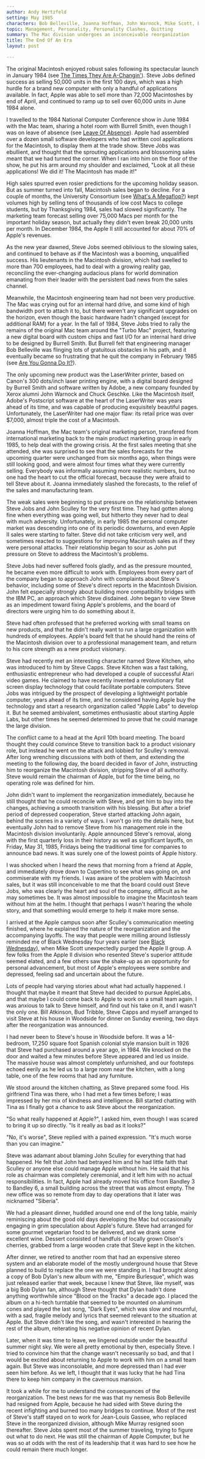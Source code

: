 ```yaml
---
author: Andy Hertzfeld
setting: May 1985
characters: Bob Belleville, Joanna Hoffman, John Warnock, Mike Scott, Bud Tribble, Steve Jobs, John Sculley, Steve Capps, Bill Atkinson, Burrell Smith, Mike Murray, Jean-Louis Gassee, Andy Hertzfeld
topic: Management, Personality, Personality Clashes, Quitting
summary: The Mac division undergoes an inconceivable reorganization
title: The End Of An Era
layout: post

---
```


The original Macintosh enjoyed robust sales following its spectacular launch in January 1984 (see [The Times They Are A-Changin'](/the-times-they-are-a-changin)). Steve Jobs defined success as selling 50,000 units in the first 100 days, which was a high hurdle for a brand new computer with only a handful of applications available. In fact, Apple was able to sell more than 72,000 Macintoshes by end of April, and continued to ramp up to sell over 60,000 units in June 1984 alone.

  
  
  
  
I travelled to the 1984 National Computer Conference show in June 1984 with the Mac team, sharing a hotel room with Burrell Smith, even though I was on leave of absence (see [Leave Of Absence](/leave-of-absence)). Apple had assembled over a dozen small software developers who had written cool applications for the Macintosh, to display them at the trade show. Steve Jobs was ebullient, and thought that the sprouting applications and blossoming sales meant that we had turned the corner. When I ran into him on the floor of the show, he put his arm around my shoulder and exclaimed, "Look at all these applications! We did it! The Macintosh has made it!"  
  
  
High sales spurred even rosier predictions for the upcoming holiday season. But as summer turned into fall, Macintosh sales began to decline. For a couple of months, the University Consortium (see [What's A Megaflop?](/whats-a-megaflop)) kept volumes high by selling tens of thousands of low cost Macs to college students, but by Thanksgiving 1984, sales had slowed significantly. The marketing team forecast selling over 75,000 Macs per month for the important holiday season, but actually they didn't even break 20,000 units per month. In December 1984, the Apple II still accounted for about 70% of Apple's revenues.  
  
  
As the new year dawned, Steve Jobs seemed oblivious to the slowing sales, and continued to behave as if the Macintosh was a booming, unqualified success. His lieutenants in the Macintosh division, which had swelled to more than 700 employees, had to deal with a growing reality gap, reconciling the ever-changing audacious plans for world domination emanating from their leader with the persistent bad news from the sales channel.  
  
  
Meanwhile, the Macintosh engineering team had not been very productive. The Mac was crying out for an internal hard drive, and some kind of high bandwidth port to attach it to, but there weren't any significant upgrades on the horizon, even though the basic hardware hadn't changed (except for additional RAM) for a year. In the fall of 1984, Steve Jobs tried to rally the remains of the original Mac team around the "Turbo Mac" project, featuring a new digital board with custom chips and fast I/O for an internal hard drive to be designed by Burrell Smith. But Burrell felt that engineering manager Bob Belleville was flinging lots of gratuitous obstacles in his path, and it eventually became so frustrating that he quit the company in February 1985 (see [Are You Gonna Do It?](/are-you-gonna-do-it)).  
  
  
The only upcoming new product was the LaserWriter printer, based on Canon's 300 dots/inch laser printing engine, with a digital board designed by Burrell Smith and software written by Adobe, a new company founded by Xerox alumni John Warnock and Chuck Geschke. Like the Macintosh itself, Adobe's Postscript software at the heart of the LaserWriter was years ahead of its time, and was capable of producing exquisitely beautiful pages. Unfortunately, the LaserWriter had one major flaw: its retail price was over $7,000, almost triple the cost of a Macintosh.  
  
  
Joanna Hoffman, the Mac team's original marketing person, transfered from international marketing back to the main product marketing group in early 1985, to help deal with the growing crisis. At the first sales meeting that she attended, she was surprised to see that the sales forecasts for the upcoming quarter were unchanged from six months ago, when things were still looking good, and were almost four times what they were currently selling. Everybody was informally assuming more realistic numbers, but no one had the heart to cut the official forecast, because they were afraid to tell Steve about it. Joanna immediately slashed the forecasts, to the relief of the sales and manufacturing team.  
  
  
The weak sales were beginning to put pressure on the relationship between Steve Jobs and John Sculley for the very first time. They had gotten along fine when everything was going well, but hitherto they never had to deal with much adversity. Unfortunately, in early 1985 the personal computer market was descending into one of its periodic downturns, and even Apple II sales were starting to falter. Steve did not take criticism very well, and sometimes reacted to suggestions for improving Macintosh sales as if they were personal attacks. Their relationship began to sour as John put pressure on Steve to address the Macintosh's problems.  
  
  
Steve Jobs had never suffered fools gladly, and as the pressure mounted, he became even more difficult to work with. Employees from every part of the company began to approach John with complaints about Steve's behavior, including some of Steve's direct reports in the Macintosh Division. John felt especially strongly about building more compatibility bridges with the IBM PC, an approach which Steve disdained. John began to view Steve as an impediment toward fixing Apple's problems, and the board of directors were urging him to do something about it.  
  
  
Steve had often professed that he preferred working with small teams on new products, and that he didn't really want to run a large organization with hundreds of employees. Apple's board felt that he should hand the reins of the Macintosh division over to a professional management team, and return to his core strength as a new product visionary.   
  
  
Steve had recently met an interesting character named Steve Kitchen, who was introduced to him by Steve Capps. Steve Kitchen was a fast talking, enthusiastic entrepreneur who had developed a couple of successful Atari video games. He claimed to have recently invented a revolutionary flat screen display technology that could facilitate portable computers. Steve Jobs was intrigued by the prospect of developing a lightweight portable computer, years ahead of its time, and he considered having Apple buy the technology and start a research organization called "Apple Labs" to develop it. But he seemed ambivalent, sometimes enthusiastic about starting Apple Labs, but other times he seemed determined to prove that he could manage the large division.  
  
  
The conflict came to a head at the April 10th board meeting. The board thought they could convince Steve to transition back to a product visionary role, but instead he went on the attack and lobbied for Sculley's removal. After long wrenching discussions with both of them, and extending the meeting to the following day, the board decided in favor of John, instructing him to reorganize the Macintosh division, stripping Steve of all authority. Steve would remain the chairman of Apple, but for the time being, no operating role was defined for him.  
  
  
John didn't want to implement the reorganization immediately, because he still thought that he could reconcile with Steve, and get him to buy into the changes, achieving a smooth transition with his blessing. But after a brief period of depressed cooperation, Steve started attacking John again, behind the scenes in a variety of ways. I won't go into the details here, but eventually John had to remove Steve from his management role in the Macintosh division involuntarily. Apple announced Steve's removal, along with the first quarterly loss in their history as well as significant layoffs, on Friday, May 31, 1985, Fridays being the traditional time for companies to announce bad news. It was surely one of the lowest points of Apple history.  
  
  
I was shocked when I heard the news that morning from a friend at Apple, and immediately drove down to Cupertino to see what was going on, and commiserate with my friends. I was aware of the problem with Macintosh sales, but it was still inconceivable to me that the board could oust Steve Jobs, who was clearly the heart and soul of the company, difficult as he may sometimes be. It was almost impossible to imagine the Macintosh team without him at the helm. I thought that perhaps I wasn't hearing the whole story, and that something would emerge to help it make more sense.  
  
  
I arrived at the Apple campus soon after Sculley's communication meeting finished, where he explained the nature of the reorganization and the accompanying layoffs. The way that people were milling around listlessly reminded me of Black Wednesday four years earlier (see [Black Wednesday](/black-wednesday)), when Mike Scott unexpectedly purged the Apple II group. A few folks from the Apple II division who resented Steve's superior attitude seemed elated, and a few others saw the shake-up as an opportunity for personal advancement, but most of Apple's employees were sombre and depressed, feeling sad and uncertain about the future.  
  
  
Lots of people had varying stories about what had actually happened. I thought that maybe it meant that Steve had decided to pursue AppleLabs, and that maybe I could come back to Apple to work on a small team again. I was anxious to talk to Steve himself, and find out his take on it, and I wasn't the only one. Bill Atkinson, Bud Tribble, Steve Capps and myself arranged to visit Steve at his house in Woodside for dinner on Sunday evening, two days after the reorganization was announced.  
  
  
I had never been to Steve's house in Woodside before. It was a 14-bedroom, 17,250 square foot Spanish colonial style mansion built in 1926 that Steve had purchased around a year ago, in 1984. We knocked on the door and waited a few minutes before Steve appeared and led us inside. The massive house was almost completely unfurnished, and our footsteps echoed eerily as he led us to a large room near the kitchen, with a long table, one of the few rooms that had any furniture.  
  
  
We stood around the kitchen chatting, as Steve prepared some food. His girlfriend Tina was there, who I had met a few times before; I was impressed by her mix of kindness and intelligence. Bill started chatting with Tina as I finally got a chance to ask Steve about the reorganization.  
  
  
"So what really happened at Apple?", I asked him, even though I was scared to bring it up so directly. "Is it really as bad as it looks?"  
  
  
"No, it's worse", Steve replied with a pained expression. "It's much worse than you can imagine."  
  
  
Steve was adamant about blaming John Sculley for everything that had happened. He felt that John had betrayed him and he had little faith that Sculley or anyone else could manage Apple without him. He said that his role as chairman was completely ceremonial, and it left him with no actual responsibilities. In fact, Apple had already moved his office from Bandley 3 to Bandley 6, a small building across the street that was almost empty. The new office was so remote from day to day operations that it later was nicknamed "Siberia".  
  
  
We had a pleasant dinner, huddled around one end of the long table, mainly reminiscing about the good old days developing the Mac but occasionally engaging in grim speculation about Apple's future. Steve had arranged for some gourmet vegetarian food to be delivered, and we drank some excellent wine. Dessert consisted of handfuls of locally grown Olson's cherries, grabbed from a large wooden crate that Steve kept in the kitchen.  
  
  
After dinner, we retired to another room that had an expensive stereo system and an elaborate model of the mostly underground house that Steve planned to build to replace the one we were standing in. I had brought along a copy of Bob Dylan's new album with me, "Empire Burlesque", which was just released earlier that week, because I knew that Steve, like myself, was a big Bob Dylan fan, although Steve thought that Dylan hadn't done anything worthwhile since "Blood on the Tracks" a decade ago. I placed the album on a hi-tech turntable that seemed to be mounted on aluminum cones and played the last song, "Dark Eyes", which was slow and mournful, with a sad, fragile melody and lyrics that seemed relevant to the situation at Apple. But Steve didn't like the song, and wasn't interested in hearing the rest of the album, reiterating his negative opinion of recent Dylan.  
  
  
Later, when it was time to leave, we lingered outside under the beautiful summer night sky. We were all pretty emotional by then, especially Steve. I tried to convince him that the change wasn't necessarily so bad, and that I would be excited about returning to Apple to work with him on a small team again. But Steve was inconsolable, and more depressed than I had ever seen him before. As we left, I thought that it was lucky that he had Tina there to keep him company in the cavernous mansion.  
  
  
It took a while for me to understand the consequences of the reorganization. The best news for me was that my nemesis Bob Belleville had resigned from Apple, because he had sided with Steve during the recent infighting and burned too many bridges to continue. Most of the rest of Steve's staff stayed on to work for Jean-Louis Gassee, who replaced Steve in the reorganized division, although Mike Murray resigned soon thereafter. Steve Jobs spent most of the summer traveling, trying to figure out what to do next. He was still the chairman of Apple Computer, but he was so at odds with the rest of its leadership that it was hard to see how he could remain there much longer. 
